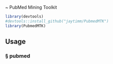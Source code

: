 \~ PubMed Mining Toolkit

``` r
library(devtools)
#devtools::install_github("jaytimm/PubmedMTK")
library(PubmedMTK)
```

Usage
-----

### § pubmed
